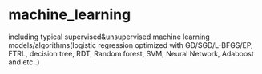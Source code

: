 machine_learning
================

including typical supervised&amp;unsupervised machine learning models/algorithms(logistic regression optimized with GD/SGD/L-BFGS/EP, FTRL, decision tree, RDT, Random forest, SVM, Neural Network, Adaboost and etc..)
